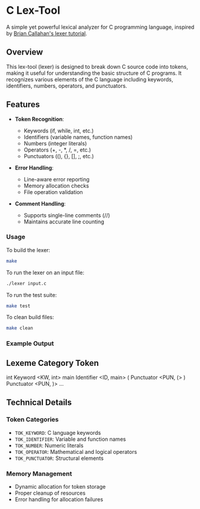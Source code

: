 # C Lex-Tool

A simple yet powerful lexical analyzer for C programming language, inspired by [Brian Callahan's lexer tutorial](https://briancallahan.net/blog/20210815.html).

## Overview

This lex-tool (lexer) is designed to break down C source code into tokens, making it useful for understanding the basic structure of C programs. It recognizes various elements of the C language including keywords, identifiers, numbers, operators, and punctuators.

## Features

- **Token Recognition**:
  - Keywords (if, while, int, etc.)
  - Identifiers (variable names, function names)
  - Numbers (integer literals)
  - Operators (+, -, *, /, =, etc.)
  - Punctuators ((), {}, [], ;, etc.)

- **Error Handling**:
  - Line-aware error reporting
  - Memory allocation checks
  - File operation validation

- **Comment Handling**:
  - Supports single-line comments (//)
  - Maintains accurate line counting
  
### Usage

To build the lexer:
```bash
make
```

To run the lexer on an input file:
```bash
./lexer input.c
```

To run the test suite:
```bash
make test
```

To clean build files:
```bash
make clean
```

### Example Output
Lexeme Category Token
------------------------------------------------
int Keyword <KW, int>
main Identifier <ID, main>
( Punctuator <PUN, (>
) Punctuator <PUN, )>
...

## Technical Details

### Token Categories
- `TOK_KEYWORD`: C language keywords
- `TOK_IDENTIFIER`: Variable and function names
- `TOK_NUMBER`: Numeric literals
- `TOK_OPERATOR`: Mathematical and logical operators
- `TOK_PUNCTUATOR`: Structural elements

### Memory Management
- Dynamic allocation for token storage
- Proper cleanup of resources
- Error handling for allocation failures